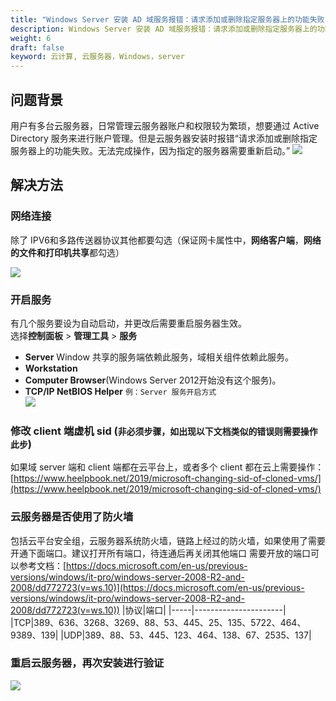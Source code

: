 ```yaml
---
title: "Windows Server 安装 AD 域服务报错：请求添加或删除指定服务器上的功能失败"
description: Windows Server 安装 AD 域服务报错：请求添加或删除指定服务器上的功能失败
weight: 6
draft: false
keyword: 云计算, 云服务器，Windows，server
---
```


## 问题背景
用户有多台云服务器，日常管理云服务器账户和权限较为繁琐，想要通过 Active Directory 服务来进行账户管理。但是云服务器安装时报错“请求添加或删除指定服务器上的功能失败。无法完成操作，因为指定的服务器需要重新启动。”
![](../../../_images/windows_install_ad_error1.png)

## 解决方法

### 网络连接
除了 IPV6和多路传送器协议其他都要勾选（保证网卡属性中，**网络客户端**，**网络的文件和打印机共享**都勾选）

![](../../../_images/windows_install_ad_error2.png)

### 开启服务
有几个服务要设为自动启动，并更改后需要重启服务器生效。  
选择**控制面板** > **管理工具** > **服务**  

- **Server** Window 共享的服务端依赖此服务，域相关组件依赖此服务。  
- **Workstation**  
- **Computer Browser**(Windows Server 2012开始没有这个服务)。  
- **TCP/IP NetBIOS Helper**
  `例：Server 服务开启方式`  
  ![](../../../_images/windows_install_ad_error3.png)

### 修改 client 端虚机 sid (`非必须步骤，如出现以下文档类似的错误则需要操作此步`)
如果域 server 端和 client 端都在云平台上，或者多个 client 都在云上需要操作：
[https://www.heelpbook.net/2019/microsoft-changing-sid-of-cloned-vms/](https://www.heelpbook.net/2019/microsoft-changing-sid-of-cloned-vms/)

### 云服务器是否使用了防火墙
包括云平台安全组，云服务器系统防火墙，链路上经过的防火墙，如果使用了需要开通下面端口。建议打开所有端口，待连通后再关闭其他端口
需要开放的端口可以参考文档：[https://docs.microsoft.com/en-us/previous-versions/windows/it-pro/windows-server-2008-R2-and-2008/dd772723(v=ws.10)](https://docs.microsoft.com/en-us/previous-versions/windows/it-pro/windows-server-2008-R2-and-2008/dd772723(v=ws.10))
|协议|端口|
|-----|----------------------|
|TCP|389、636、3268、3269、88、53、445、25、135、5722、464、9389、139|
|UDP|389、88、53、445、123、464、138、67、2535、137|

### 重启云服务器，再次安装进行验证
![](../../../_images/windows_install_ad_error4.png)